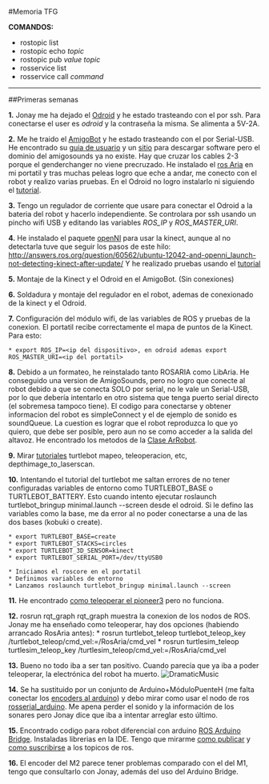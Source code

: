 #Memoria TFG   

**COMANDOS:**

* rostopic list
* rostopic echo *topic*
* rostopic pub *value* *topic*
* rosservice list 
* rosservice call *command*

-----------------

##Primeras semanas

**1.** Jonay me ha dejado el [Odroid][odroid] y he estado trasteando con el por ssh. Para conectarse el user es *odroid* y la contraseña la misma. Se alimenta a 5V-2A.

**2.** Me he traido el [AmigoBot][amigobot] y he estado trasteando con el por Serial-USB. He encontrado su [guia de usuario][amigobotuserguide] y un [sitio][amigobotsoftware] para descargar software pero el dominio del amigosounds ya no existe. Hay que cruzar los cables 2-3 porque el genderchanger no viene precruzado. He instalado el [ros Aria][rosaria] en mi portatil y tras muchas peleas logro que eche a andar, me conecto con el robot y realizo varias pruebas. En el Odroid no logro instalarlo ni siguiendo el [tutorial][tutorialrosaria].

**3.** Tengo un regulador de corriente que usare para conectar el Odroid a la bateria del robot y hacerlo independiente. Se controlara por ssh usando un pincho wifi USB y editando las variables *ROS_IP* y *ROS_MASTER_URI*.

**4.** He instalado el paquete [openNI][openni] para usar la kinect, aunque al no detectarla tuve que seguir los pasos de este hilo: http://answers.ros.org/question/60562/ubuntu-12042-and-openni_launch-not-detecting-kinect-after-update/ Y he realizado pruebas usando el [tutorial][tutorialopenni]

**5.** Montaje de la Kinect y el Odroid en el AmigoBot. (Sin conexiones)

**6.** Soldadura y montaje del regulador en el robot, ademas de conexionado de la kinect y el Odroid.

**7.** Configuración del módulo wifi, de las variables de ROS y pruebas de la conexion. El portatil recibe correctamente el mapa de puntos de la Kinect. Para esto:

    * export ROS_IP=<ip del dispositivo>, en odroid ademas export ROS_MASTER_URI=<ip del portatil>

**8.** Debido a un formateo, he reinstalado tanto ROSARIA como LibAria. He conseguido una version de AmigoSounds, pero no logro que conecte al robot debido a que se conecta SOLO por serial, no le vale un Serial-USB, por lo que debería intentarlo en otro sistema que tenga puerto serial directo (el sobremesa tampoco tiene). El codigo para conectarse y obtener informacion del robot es simpleConnect y el de ejemplo de sonido es soundQueue. La cuestion es lograr que el robot reproduzca lo que yo quiero, que debe ser posible, pero aun no se como acceder a la salida del altavoz. He encontrado los metodos de la [Clase ArRobot][documentacionArRobot].

**9.** Mirar [tutoriales][turtlebotTutorials] turtlebot mapeo, teleoperacion, etc, depthimage_to_laserscan.

**10.** Intentando el tutorial del turtlebot me saltan errores de no tener configuradas variables de entorno como TURTLEBOT_BASE o TURTLEBOT_BATTERY. Esto cuando intento ejecutar roslaunch turtlebot_bringup minimal.launch --screen desde el odroid. Si le defino las variables como la base, me da error al no poder conectarse a una de las dos bases (kobuki o create).

    * export TURTLEBOT_BASE=create
    * export TURTLEBOT_STACKS=circles
    * export TURTLEBOT_3D_SENSOR=kinect
    * export TURTLEBOT_SERIAL_PORT=/dev/ttyUSB0

    * Iniciamos el roscore en el portatil
    * Definimos variables de entorno
    * Lanzamos roslaunch turtlebot_bringup minimal.launch --screen 

**11.** He encontrado [como teleoperar el pioneer3][pioneer3teleop] pero no funciona. 

**12.** rosrun rqt_graph rqt_graph muestra la conexion de los nodos de ROS. Jonay me ha enseñado como teleoperar, hay dos opciones (habiendo arrancado RosAria antes):
    * rosrun turtlebot_teleop turtlebot_teleop_key /turtlebot_teleop/cmd_vel:=/RosAria/cmd_vel
    * rosrun turtlesim_teleop turtlesim_teleop_key /turtlesim_teleop/cmd_vel:=/RosAria/cmd_vel

**13.** Bueno no todo iba a ser tan positivo. Cuando parecía que ya iba a poder teleoperar, la electrónica del robot ha muerto. 
![DramaticMusic](https://media.giphy.com/media/8nhgZZMKUicpi/giphy.gif)

**14.** Se ha sustituido por un conjunto de Arduino+MóduloPuenteH (me falta conectar los [encoders al arduino][encodersarduino]) y debo mirar como usar el nodo de ros [rosserial_arduino][rosserialarduino]. Me apena perder el sonido y la información de los sonares pero Jonay dice que iba a intentar arreglar esto último. 

**15.** Encontrado codigo para robot diferencial con arduino [ROS Arduino Bridge][rosarduinobridge]. Instaladas librerias en la IDE. Tengo que mirarme [como publicar][arduinoserialpublish] y [como suscribirse][arduinoserialsub] a los topicos de ros.

**16.** El encoder del M2 parece tener problemas comparado con el del M1, tengo que consultarlo con Jonay, además del uso del Arduino Bridge.

[pioneer3teleop]:http://answers.ros.org/question/92151/how-to-teleop-pioneer3/
[odroid]: http://www.hardkernel.com/main/products/prdt_info.php?g_code=G138745696275
[amigobot]: http://www.mobilerobots.com/ResearchRobots/AmigoBot.aspx
[amigobotuserguide]: http://robots.mobilerobots.com/amigobot/amigofree/AmigoGuide.pdf
[amigobotsoftware]: http://robots.mobilerobots.com/amigobot/originalAmigos.html
[rosaria]: http://wiki.ros.org/ROSARIA
[tutorialrosaria]: http://wiki.ros.org/ROSARIA/Tutorials/How%20to%20use%20ROSARIA
[openni]: http://wiki.ros.org/openni_camera
[tutorialopenni]: http://wiki.ros.org/openni_launch/Tutorials/QuickStart
[documentacionArRobot]: http://www.eecs.yorku.ca/course_archive/2009-10/W/4421/doc/pioneer/aria/classArRobot.html
[turtlebotTutorials]: http://wiki.ros.org/turtlebot/Tutorials
[encodersarduino]: http://playground.arduino.cc/Main/RotaryEncoders
[rosserialarduino]: http://wiki.ros.org/rosserial_arduino
[rosarduinobridge]: https://github.com/hbrobotics/ros_arduino_bridge/tree/indigo-devel
[arduinoserialpublish]: http://wiki.ros.org/rosserial_arduino/Tutorials/Hello%20World
[arduinoserialsub]: http://wiki.ros.org/rosserial_arduino/Tutorials/Blink